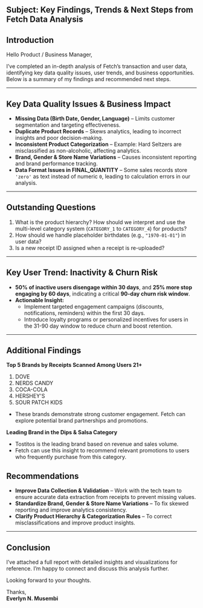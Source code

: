 ## Subject: Key Findings, Trends & Next Steps from Fetch Data Analysis

## Introduction  
Hello Product / Business Manager,  

I’ve completed an in-depth analysis of Fetch’s transaction and user data, identifying key data quality issues, user trends, and business opportunities. Below is a summary of my findings and recommended next steps.  

---

## Key Data Quality Issues & Business Impact  
- **Missing Data (Birth Date, Gender, Language)** – Limits customer segmentation and targeting effectiveness.  
- **Duplicate Product Records** – Skews analytics, leading to incorrect insights and poor decision-making.  
- **Inconsistent Product Categorization** – Example: Hard Seltzers are misclassified as non-alcoholic, affecting analytics.  
- **Brand, Gender & Store Name Variations** – Causes inconsistent reporting and brand performance tracking.  
- **Data Format Issues in FINAL_QUANTITY** – Some sales records store `'zero'` as text instead of numeric `0`, leading to calculation errors in our analysis.
---

## Outstanding Questions  
1. What is the product hierarchy? How should we interpret and use the multi-level category system (`CATEGORY_1` to `CATEGORY_4`) for products?  
2. How should we handle placeholder birthdates (e.g., `"1970-01-01"`) in user data?
3. Is a new receipt ID assigned when a receipt is re-uploaded?    

---

## Key User Trend: Inactivity & Churn Risk  
- **50% of inactive users disengage within 30 days**, and **25% more stop engaging by 60 days**, indicating a critical **90-day churn risk window**.  
- **Actionable Insight:**  
  - Implement targeted engagement campaigns (discounts, notifications, reminders) within the first 30 days.  
  - Introduce loyalty programs or personalized incentives for users in the 31-90 day window to reduce churn and boost retention.  

---
## Additional Findings
**Top 5 Brands by Receipts Scanned Among Users 21+**
  1. DOVE
  2. NERDS CANDY
  3. COCA-COLA
  4. HERSHEY'S
  5. SOUR PATCH KIDS
- These brands demonstrate strong customer engagement. Fetch can explore potential brand partnerships and promotions.

**Leading Brand in the Dips & Salsa Category**
  - Tostitos is the leading brand based on revenue and sales volume.
  - Fetch can use this insight to recommend relevant promotions to users who frequently purchase from this category.

## Recommendations  
- **Improve Data Collection & Validation** – Work with the tech team to ensure accurate data extraction from receipts to prevent missing values.  
- **Standardize Brand, Gender & Store Name Variations** – To fix skewed reporting and improve analytics consistency.  
- **Clarify Product Hierarchy & Categorization Rules** – To correct misclassifications and improve product insights.  
---

## Conclusion  
I’ve attached a full report with detailed insights and visualizations for reference. I’m happy to connect and discuss this analysis further.  

Looking forward to your thoughts.  

Thanks,  
**Everlyn N. Musembi**  
